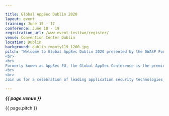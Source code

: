 ```yaml
---

title: Global AppSec Dublin 2020
layout: event
training: June 15 - 17
conference: June 18 - 19
registration_url: /www-event-testtwo/register/
venue: Convention Center Dublin
location: Dublin
background: dublin_rmonty119_1200.jpg
pitch: "Welcome to Global AppSec Dublin 2020 presented by the OWASP Foundation.
<br>
<br>
Formerly known as AppSec EU, the Global AppSec Conference is the premier application security conference for developers and security experts. Designed for private and public sector infosec professionals, the OWASP three day training and two day conference equips developers, defenders, and advocates to build a more secure web.
<br>
<br>
Join us for a celebration of leading application security technologies, speakers, prospects, and community, in a unique event that will build on everything you already know to expect from an OWASP Global Conference."

---
```


<!-- rebuild 15 -->

***{{ page.venue }}***

{{ page.pitch }}



